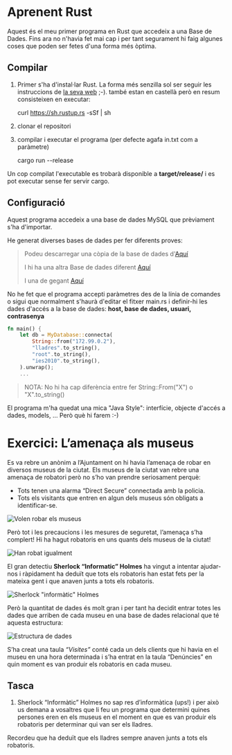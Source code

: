 # Aprenent Rust

Aquest és el meu primer programa en Rust que accedeix a una Base de Dades. Fins ara no n'havia fet mai cap i per tant segurament hi faig algunes coses que poden ser fetes d'una forma més òptima.

## Compilar

1.  Primer s'ha d'instal·lar Rust. La forma més senzilla sol ser seguir les instruccions de [la seva web](https://www.rust-lang.org/es-ES/) ;-). també estan en castellà però en resum consisteixen en executar:

    curl https://sh.rustup.rs -sSf | sh

2.  clonar el repositori

3.  compilar i executar el programa (per defecte agafa in.txt com a paràmetre)

    cargo run --release

Un cop compilat l'executable es trobarà disponible a **target/release/** i es pot executar sense fer servir cargo.

## Configuració

Aquest programa accedeix a una base de dades MySQL que prèviament s'ha d'importar.

He generat diverses bases de dades per fer diferents proves:

> Podeu descarregar una còpia de la base de dades d'[Aquí](https://drive.google.com/file/d/1lF2grKTyYZJqAh9F6DuK61gscZhJ9ufg/view?usp=sharing)
>
> I hi ha una altra Base de dades diferent [Aquí](https://drive.google.com/file/d/1E27wssmMpxNk4vdGAhTNZrSObXxxBgg_/view?usp=sharing)
>
> I una de gegant [Aquí](https://drive.google.com/file/d/1bqnAcLnohpZ9CzhnmSmM0bvMlNDGGYHY/view?usp=sharing)

No he fet que el programa accepti paràmetres des de la línia de comandes o sigui que normalment s'haurà d'editar el fitxer main.rs i definir-hi les dades d'accés a la base de dades: **host, base de dades, usuari, contrasenya**

```rust
fn main() {
    let db = MyDatabase::connecta(
        String::from("172.99.0.2"),
        "lladres".to_string(),
        "root".to_string(),
        "ies2010".to_string(),
    ).unwrap();
    ...
```

> NOTA: No hi ha cap diferència entre fer String::From("X") o "X".to_string()

El programa m'ha quedat una mica "Java Style": interfície, objecte d'accés a dades, models, ... Però què hi farem :-)

# Exercici: L’amenaça als museus

Es va rebre un anònim a l’Ajuntament on hi havia l’amenaça de robar en diversos museus de la ciutat. Els museus de la ciutat van rebre una amenaça de robatori però no s’ho van prendre seriosament perquè:

- Tots tenen una alarma “Direct Secure” connectada amb la policia.
- Tots els visitants que entren en algun dels museus són obligats a identificar-se.

![Volen robar els museus](imatges/museus0.png)

Però tot i les precaucions i les mesures de seguretat, l’amenaça s’ha complert! Hi ha hagut robatoris en uns quants dels museus de la ciutat!

![Han robat igualment](imatges/museus1.png)

El gran detectiu **Sherlock “Informatic” Holmes** ha vingut a intentar ajudar-nos i ràpidament ha deduït que tots els robatoris han estat fets per la mateixa gent i que anaven junts a tots els robatoris.

![Sherlock "informàtic" Holmes](imatges/museus2.png)

Però la quantitat de dades és molt gran i per tant ha decidit entrar totes les dades que arriben de cada museu en una base de dades relacional que té aquesta estructura:

![Estructura de dades](imatges/museus3.png)

S’ha creat una taula _“Visites”_ conté cada un dels clients que hi havia en el museu en una hora determinada i s’ha entrat en la taula “Denúncies” en quin moment es van produir els robatoris en cada museu.

## Tasca

1.  Sherlock “Informàtic” Holmes no sap res d’informàtica (ups!) i per això us demana a vosaltres que li feu un programa que determini quines persones eren en els museus en el moment en que es van produir els robatoris per determinar qui van ser els lladres.

Recordeu que ha deduït que els lladres sempre anaven junts a tots els robatoris.
